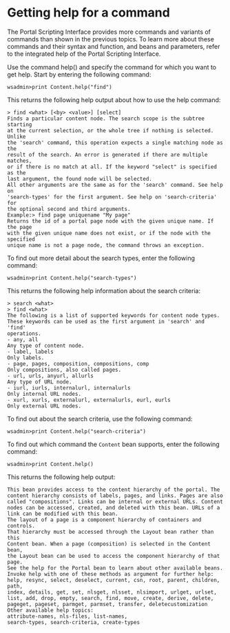 # Getting help for a command

The Portal Scripting Interface provides more commands and variants of commands than shown in the previous topics. To learn more about these commands and their syntax and function, and beans and parameters, refer to the integrated help of the Portal Scripting Interface.

Use the command help\(\) and specify the command for which you want to get help. Start by entering the following command:

```
wsadmin>print Content.help("find")

```

This returns the following help output about how to use the help command:

```
> find <what> [<by> <value>] [select]
Finds a particular content node. The search scope is the subtree starting
at the current selection, or the whole tree if nothing is selected. Unlike
the 'search' command, this operation expects a single matching node as the
result of the search. An error is generated if there are multiple matches,
or if there is no match at all. If the keyword "select" is specified as the
last argument, the found node will be selected.
All other arguments are the same as for the 'search' command. See help on
'search-types' for the first argument. See help on 'search-criteria' for
the optional second and third arguments.
Example:> find page uniquename "My page"
Returns the id of a portal page node with the given unique name. If the page
with the given unique name does not exist, or if the node with the specified
unique name is not a page node, the command throws an exception.

```

To find out more detail about the search types, enter the following command:

```
wsadmin>print Content.help("search-types")

```

This returns the following help information about the search criteria:

```
> search <what>
> find <what>
The following is a list of supported keywords for content node types.
These keywords can be used as the first argument in 'search' and 'find'
operations.
- any, all
Any type of content node.
- label, labels
Only labels.
- page, pages, composition, compositions, comp
Only compositions, also called pages.
- url, urls, anyurl, allurls
Any type of URL node.
- iurl, iurls, internalurl, internalurls
Only internal URL nodes.
- xurl, xurls, externalurl, externalurls, eurl, eurls
Only external URL nodes.

```

To find out about the search criteria, use the following command:

```
wsadmin>print Content.help("search-criteria")

```

To find out which command the `Content` bean supports, enter the following command:

```
wsadmin>print Content.help()

```

This returns the following help output:

```
This bean provides access to the content hierarchy of the portal. The
content hierarchy consists of labels, pages, and links. Pages are also
called "compositions". Links can be internal or external URLs. Content
nodes can be accessed, created, and deleted with this bean. URLs of a
link can be modified with this bean.
The layout of a page is a component hierarchy of containers and controls.
That hierarchy must be accessed through the Layout bean rather than this
Content bean. When a page (composition) is selected in the Content bean,
the Layout bean can be used to access the component hierarchy of that page.
See the help for the Portal bean to learn about other available beans.
Invoke help with one of these methods as argument for further help:
help, resync, select, deselect, current, csn, root, parent, children, path,
index, details, get, set, nlsget, nlsset, nlsimport, urlget, urlset,
list, add, drop, empty, search, find, move, create, derive, delete,
pageget, pageset, parmget, parmset, transfer, deletecustomization
Other available help topics:
attribute-names, nls-files, list-names,
search-types, search-criteria, create-types

```



